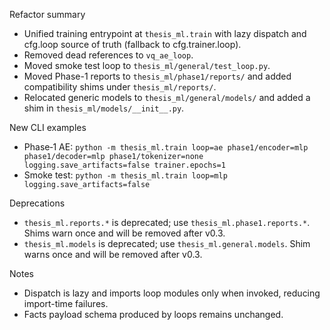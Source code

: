Refactor summary

- Unified training entrypoint at `thesis_ml.train` with lazy dispatch and cfg.loop source of truth (fallback to cfg.trainer.loop).
- Removed dead references to `vq_ae_loop`.
- Moved smoke test loop to `thesis_ml/general/test_loop.py`.
- Moved Phase-1 reports to `thesis_ml/phase1/reports/` and added compatibility shims under `thesis_ml/reports/`.
- Relocated generic models to `thesis_ml/general/models/` and added a shim in `thesis_ml/models/__init__.py`.

New CLI examples
- Phase‑1 AE: `python -m thesis_ml.train loop=ae phase1/encoder=mlp phase1/decoder=mlp phase1/tokenizer=none logging.save_artifacts=false trainer.epochs=1`
- Smoke test: `python -m thesis_ml.train loop=mlp logging.save_artifacts=false`

Deprecations
- `thesis_ml.reports.*` is deprecated; use `thesis_ml.phase1.reports.*`. Shims warn once and will be removed after v0.3.
- `thesis_ml.models` is deprecated; use `thesis_ml.general.models`. Shim warns once and will be removed after v0.3.

Notes
- Dispatch is lazy and imports loop modules only when invoked, reducing import-time failures.
- Facts payload schema produced by loops remains unchanged.

